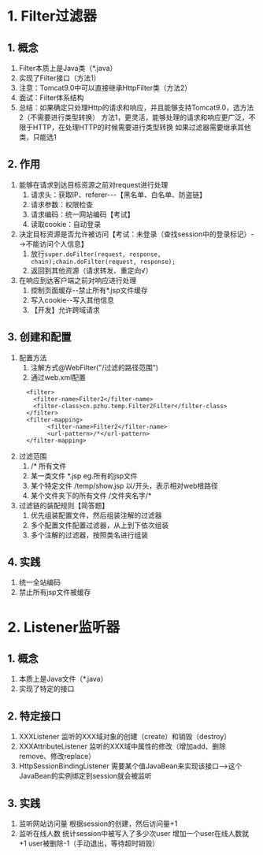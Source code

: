 # 1. Filter过滤器
## 1. 概念
1. Filter本质上是Java类（*.java）
2. 实现了Filter接口（方法1）
3. 注意：Tomcat9.0中可以直接继承HttpFilter类（方法2）
4. 面试：Filter体系结构
5. 总结：如果确定只处理Http的请求和响应，并且能够支持Tomcat9.0，选方法2（不需要进行类型转换）
		方法1，更灵活，能够处理的请求和响应更广泛，不限于HTTP，在处理HTTP的时候需要进行类型转换
		如果过滤器需要继承其他类，只能选1
## 2. 作用
1. 能够在请求到达目标资源之前对request进行处理
	1. 请求头：获取IP、referer---【黑名单、白名单、防盗链】
	2. 请求参数：权限检查
	3. 请求编码：统一网站编码【考试】
	4. 读取cookie：自动登录
2. 决定目标资源是否允许被访问【考试：未登录（查找session中的登录标记）-->不能访问个人信息】
	1. 放行```super.doFilter(request, response, chain);chain.doFilter(request, response);```
	2. 返回到其他资源（请求转发、重定向√）
3. 在响应到达客户端之前对响应进行处理
	1. 控制页面缓存--禁止所有*.jsp文件缓存
	2. 写入cookie--写入其他信息
	3. 【开发】允许跨域请求
## 3. 创建和配置
1. 配置方法
	1. 注解方式@WebFilter("/过滤的路径范围")
	2. 通过web.xml配置
	```
	  <filter>
	  	<filter-name>Filter2</filter-name>
	  	<filter-class>cn.pzhu.temp.Filter2Filter</filter-class>
	  </filter>
	  <filter-mapping>
	  		<filter-name>Filter2</filter-name>
	  		<url-pattern>/*</url-pattern>
	  </filter-mapping>
	```
2. 过滤范围
	1. /* 所有文件
	2. 某一类文件 *.jsp  eg.所有的jsp文件
	3. 某个特定文件  /temp/show.jsp  以/开头，表示相对web根路径
	4. 某个文件夹下的所有文件  /文件夹名字/*
3. 过滤链的装配规则【简答题】
	1. 优先组装配置文件，然后组装注解的过滤器
	2. 多个配置文件配置过滤器，从上到下依次组装
	3. 多个注解的过滤器，按照类名进行组装
## 4. 实践
1. 统一全站编码
2. 禁止所有jsp文件被缓存


# 2. Listener监听器
## 1. 概念
1. 本质上是Java文件（*.java）
2. 实现了特定的接口
## 2. 特定接口
1. XXXListener 监听的XXX域对象的创建（create）和销毁（destroy）
2. XXXAttributeListener 监听的XXX域中属性的修改（增加add、删除remove、修改replace）
3. HttpSessionBindingListener 需要某个值JavaBean来实现该接口-->这个JavaBean的实例绑定到session就会被监听
## 3. 实践
1. 监听网站访问量
	根据session的创建，然后访问量+1
2. 监听在线人数
	统计session中被写入了多少次user
	增加一个user在线人数就+1
	user被删除-1（手动退出，等待超时销毁）
	